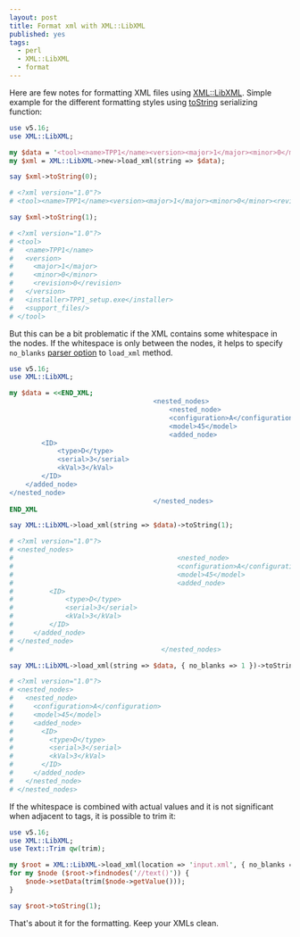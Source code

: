 ```yaml
---
layout: post
title: Format xml with XML::LibXML
published: yes
tags:
  - perl
  - XML::LibXML
  - format
---
```

Here are few notes for formatting XML files using [XML::LibXML][1]. Simple example for the different 
formatting styles using [toString][2] serializing function:

```perl
use v5.16;
use XML::LibXML;

my $data = '<tool><name>TPP1</name><version><major>1</major><minor>0</minor><revision>0</revision></version><installer>TPP1_setup.exe</installer><support_files/></tool>';
my $xml = XML::LibXML->new->load_xml(string => $data);

say $xml->toString(0);

# <?xml version="1.0"?>
# <tool><name>TPP1</name><version><major>1</major><minor>0</minor><revision>0</revision></version><installer>TPP1_setup.exe</installer><support_files/></tool>

say $xml->toString(1);

# <?xml version="1.0"?>
# <tool>
#   <name>TPP1</name>
#   <version>
#     <major>1</major>
#     <minor>0</minor>
#     <revision>0</revision>
#   </version>
#   <installer>TPP1_setup.exe</installer>
#   <support_files/>
# </tool>
```

But this can be a bit problematic if the XML contains some whitespace in the nodes. 
If the whitespace is only between the nodes, it helps to specify `no_blanks` [parser option][3] 
to `load_xml` method.

```perl
use v5.16;
use XML::LibXML;

my $data = <<END_XML;
                                    <nested_nodes>
                                        <nested_node>
                                        <configuration>A</configuration>
                                        <model>45</model>
                                        <added_node>
        <ID>
            <type>D</type>
            <serial>3</serial>
            <kVal>3</kVal>
        </ID>
    </added_node>
</nested_node>
                                    </nested_nodes>
END_XML

say XML::LibXML->load_xml(string => $data)->toString(1);

# <?xml version="1.0"?>
# <nested_nodes>
#                                         <nested_node>
#                                         <configuration>A</configuration>
#                                         <model>45</model>
#                                         <added_node>
#         <ID>
#             <type>D</type>
#             <serial>3</serial>
#             <kVal>3</kVal>
#         </ID>
#     </added_node>
# </nested_node>
#                                     </nested_nodes>

say XML::LibXML->load_xml(string => $data, { no_blanks => 1 })->toString(1);

# <?xml version="1.0"?>
# <nested_nodes>
#   <nested_node>
#     <configuration>A</configuration>
#     <model>45</model>
#     <added_node>
#       <ID>
#         <type>D</type>
#         <serial>3</serial>
#         <kVal>3</kVal>
#       </ID>
#     </added_node>
#   </nested_node>
# </nested_nodes>
```

If the whitespace is combined with actual values and it is not significant when adjacent
to tags, it is possible to trim it:

```perl
use v5.16;
use XML::LibXML;
use Text::Trim qw(trim);

my $root = XML::LibXML->load_xml(location => 'input.xml', { no_blanks => 1 })->documentElement;
for my $node ($root->findnodes('//text()')) {
    $node->setData(trim($node->getValue()));
}

say $root->toString(1);
```

That's about it for the formatting. Keep your XMLs clean.

[1]: https://metacpan.org/pod/XML::LibXML
[2]: https://metacpan.org/dist/XML-LibXML/view/lib/XML/LibXML/Document.pod#toString
[3]: https://metacpan.org/dist/XML-LibXML/view/lib/XML/LibXML/Parser.pod#PARSER-OPTIONS